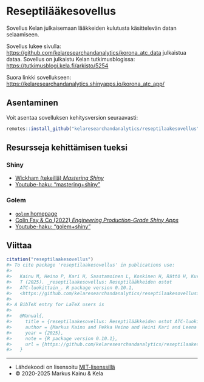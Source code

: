 
<!-- README.md is generated from README.Rmd. Please edit that file -->

# Reseptilääkesovellus

<!-- badges: start -->
<!-- badges: end -->

Sovellus Kelan julkaisemaan lääkkeiden kulutusta käsittelevän datan
selaamiseen.

Sovellus lukee sivulla:
<https://github.com/kelaresearchandanalytics/korona_atc_data> julkaistua
dataa. Sovellus on julkaistu Kelan tutkimusblogissa:
<https://tutkimusblogi.kela.fi/arkisto/5254>

Suora linkki sovellukseen:
<https://kelaresearchandanalytics.shinyapps.io/korona_atc_app/>

## Asentaminen

Voit asentaa sovelluksen kehitysversion seuraavasti:

``` r
remotes::install_github("kelaresearchandanalytics/reseptilaakesovellus")
```

## Resursseja kehittämisen tueksi

### Shiny

- [Wickham (tekeillä) *Mastering Shiny*](https://mastering-shiny.org/)
- [Youtube-haku:
  “mastering+shiny”](https://www.youtube.com/results?search_query=mastering+shiny)

### Golem

- [`golem` homepage](https://thinkr-open.github.io/golem/)
- [Colin Fay & Co (2022) *Engineering Production-Grade Shiny
  Apps*](https://engineering-shiny.org/)
- [Youtube-haku:
  “golem+shiny”](https://www.youtube.com/results?search_query=golem+shiny)

## Viittaa

``` r
citation("reseptilaakesovellus")
#> To cite package 'reseptilaakesovellus' in publications use:
#> 
#>   Kainu M, Heino P, Kari H, Saastamoinen L, Koskinen H, Rättö H, Kurko
#>   T (2025). _reseptilaakesovellus: Reseptilääkkeiden ostot
#>   ATC-luokittain_. R package version 0.10.1,
#>   <https://github.com/kelaresearchandanalytics/reseptilaakesovellus>.
#> 
#> A BibTeX entry for LaTeX users is
#> 
#>   @Manual{,
#>     title = {reseptilaakesovellus: Reseptilääkkeiden ostot ATC-luokittain},
#>     author = {Markus Kainu and Pekka Heino and Heini Kari and Leena Saastamoinen and Hanna Koskinen and Hanna Rättö and Terhi Kurko},
#>     year = {2025},
#>     note = {R package version 0.10.1},
#>     url = {https://github.com/kelaresearchandanalytics/reseptilaakesovellus},
#>   }
```

------------------------------------------------------------------------

- Lähdekoodi on lisensoitu
  [MIT-lisenssillä](https://opensource.org/licenses/MIT)
- © 2020-2025 Markus Kainu & Kela
